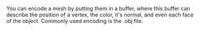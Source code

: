 You can encode a mesh by putting them in a buffer, where this buffer can describe the position of a vertex, the color, it's normal, and even each face of the object.
Commonly used encoding is the .obj file.
